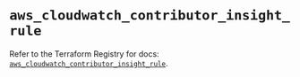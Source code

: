 # `aws_cloudwatch_contributor_insight_rule`

Refer to the Terraform Registry for docs: [`aws_cloudwatch_contributor_insight_rule`](https://registry.terraform.io/providers/hashicorp/aws/6.2.0/docs/resources/cloudwatch_contributor_insight_rule).
